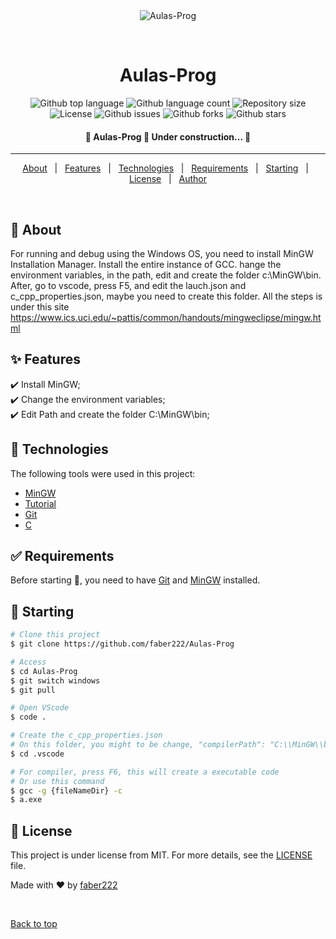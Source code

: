 <div align="center" id="top"> 
  <img src="./.github/app.gif" alt="Aulas-Prog" />

  &#xa0;

  <!-- <a href="https://aulasprog.netlify.app">Demo</a> -->
</div>

<h1 align="center">Aulas-Prog</h1>

<p align="center">
  <img alt="Github top language" src="https://img.shields.io/github/languages/top/faber222/Aulas-Prog?color=56BEB8">

  <img alt="Github language count" src="https://img.shields.io/github/languages/count/faber222/Aulas-Prog?color=56BEB8">

  <img alt="Repository size" src="https://img.shields.io/github/repo-size/faber222/Aulas-Prog?color=56BEB8">

  <img alt="License" src="https://img.shields.io/github/license/faber222/Aulas-Prog?color=56BEB8">

  <img alt="Github issues" src="https://img.shields.io/github/issues/faber222/Aulas-Prog?color=56BEB8" /> 

  <img alt="Github forks" src="https://img.shields.io/github/forks/faber222/Aulas-Prog?color=56BEB8" /> 

  <img alt="Github stars" src="https://img.shields.io/github/stars/faber222/Aulas-Prog?color=56BEB8" /> 
</p>

<!-- Status -->

<h4 align="center"> 
	🚧  Aulas-Prog 🚀 Under construction...  🚧
</h4> 

<hr> 

<p align="center">
  <a href="#dart-about">About</a> &#xa0; | &#xa0; 
  <a href="#sparkles-features">Features</a> &#xa0; | &#xa0;
  <a href="#rocket-technologies">Technologies</a> &#xa0; | &#xa0;
  <a href="#white_check_mark-requirements">Requirements</a> &#xa0; | &#xa0;
  <a href="#checkered_flag-starting">Starting</a> &#xa0; | &#xa0;
  <a href="#memo-license">License</a> &#xa0; | &#xa0;
  <a href="https://github.com/faber222" target="_blank">Author</a>
</p>

<br>

## :dart: About ##

For running and debug using the Windows OS, you need to install MinGW Installation Manager.
Install the entire instance of GCC.
hange the environment variables, in the path, edit and create the folder c:\MinGW\bin.
After, go to vscode, press F5, and edit the lauch.json and c_cpp_properties.json, maybe you need to create this folder.
All the steps is under this site https://www.ics.uci.edu/~pattis/common/handouts/mingweclipse/mingw.html 

## :sparkles: Features ##

:heavy_check_mark: Install MinGW;\
:heavy_check_mark: Change the environment variables;\
:heavy_check_mark: Edit Path and create the folder C:\MinGW\bin;

## :rocket: Technologies ##

The following tools were used in this project:

- [MinGW](https://ufpr.dl.sourceforge.net/project/mingw/Installer/mingw-get-setup.exe)
- [Tutorial](https://www.ics.uci.edu/~pattis/common/handouts/mingweclipse/mingw.html)
- [Git](https://git-scm.com/)
- [C](https://www.learn-c.org/)

## :white_check_mark: Requirements ##

Before starting :checkered_flag:, you need to have [Git](https://git-scm.com) and [MinGW](https://ufpr.dl.sourceforge.net/project/mingw/Installer/mingw-get-setup.exe) installed.

## :checkered_flag: Starting ##

```bash
# Clone this project
$ git clone https://github.com/faber222/Aulas-Prog

# Access
$ cd Aulas-Prog
$ git switch windows
$ git pull

# Open VScode
$ code .

# Create the c_cpp_properties.json
# On this folder, you might to be change, "compilerPath": "C:\\MinGW\\bin\\gcc",
$ cd .vscode

# For compiler, press F6, this will create a executable code 
# Or use this command
$ gcc -g {fileNameDir} -c
$ a.exe
```

## :memo: License ##

This project is under license from MIT. For more details, see the [LICENSE](LICENSE.md) file.


Made with :heart: by <a href="https://github.com/faber222" target="_blank">faber222</a>

&#xa0;

<a href="#top">Back to top</a>
